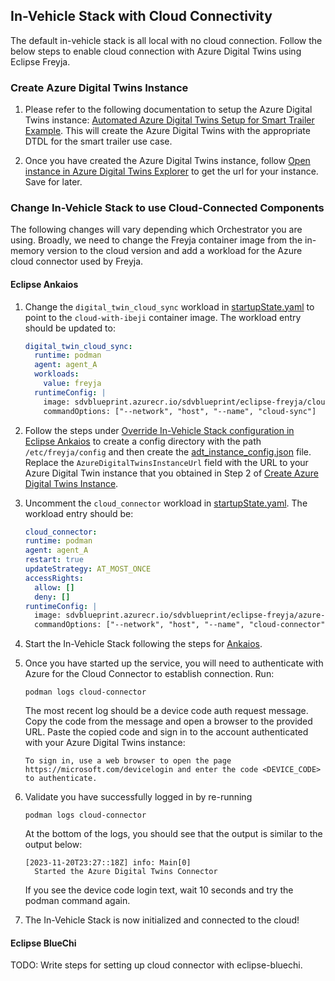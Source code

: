 ## In-Vehicle Stack with Cloud Connectivity

The default in-vehicle stack is all local with no cloud connection. Follow the below steps to
enable cloud connection with Azure Digital Twins using Eclipse Freyja.

### Create Azure Digital Twins Instance

1. Please refer to the following documentation to setup the Azure Digital Twins instance: [Automated Azure Digital Twins Setup for Smart Trailer Example](https://github.com/eclipse-ibeji/ibeji-example-applications/blob/main/cloud_connectors/azure/digital_twins_connector/README.md#automated-azure-digital-twins-setup-for-smart-trailer-example).
This will create the Azure Digital Twins with the appropriate DTDL for the smart trailer use case.

1. Once you have created the Azure Digital Twins instance, follow
[Open instance in Azure Digital Twins Explorer](https://learn.microsoft.com/en-us/azure/digital-twins/quickstart-azure-digital-twins-explorer#open-instance-in-azure-digital-twins-explorer)
to get the url for your instance. Save for later.

### Change In-Vehicle Stack to use Cloud-Connected Components

The following changes will vary depending which Orchestrator you are using. Broadly, we need to
change the Freyja container image from the in-memory version to the cloud version and add a
workload for the Azure cloud connector used by Freyja.

#### Eclipse Ankaios

1. Change the `digital_twin_cloud_sync` workload in
[startupState.yaml](../eclipse-ankaios/config/startupState.yaml) to point to the `cloud-with-ibeji`
container image. The workload entry should be updated to:

    ```yaml
    digital_twin_cloud_sync:
      runtime: podman
      agent: agent_A
      workloads:
        value: freyja
      runtimeConfig: |
        image: sdvblueprint.azurecr.io/sdvblueprint/eclipse-freyja/cloud-with-ibeji:0.1.0
        commandOptions: ["--network", "host", "--name", "cloud-sync"]
    ```

1. Follow the steps under
[Override In-Vehicle Stack configuration in Eclipse Ankaios](./config-overrides.md#override-in-vehicle-stack-configuration-in-eclipse-ankaios)
to create a config directory with the path `/etc/freyja/config` and then create the
[adt_instance_config.json](https://github.com/eclipse-ibeji/ibeji-example-applications/blob/main/cloud_connectors/azure/digital_twins_connector/src/core/adt_instance_config.sample.json)
file. Replace the `AzureDigitalTwinsInstanceUrl` field with the URL to your Azure Digital Twin
instance that you obtained in Step 2 of
[Create Azure Digital Twins Instance](#create-azure-digital-twins-instance).

1. Uncomment the `cloud_connector` workload in
[startupState.yaml](../eclipse-ankaios/config/startupState.yaml). The workload entry should be:

    ```yaml
    cloud_connector:
    runtime: podman
    agent: agent_A
    restart: true
    updateStrategy: AT_MOST_ONCE
    accessRights:
      allow: []
      deny: []
    runtimeConfig: |
      image: sdvblueprint.azurecr.io/sdvblueprint/eclipse-freyja/azure-cloud-connector:0.1.0
      commandOptions: ["--network", "host", "--name", "cloud-connector", "--mount", "type=bind,src=/etc/freyja/config,dst=/mnt/config,ro=true"]
    ```

1. Start the In-Vehicle Stack following the steps for
[Ankaios](../eclipse-ankaios/README.md#startup-check-before-development).

1. Once you have started up the service, you will need to authenticate with Azure for the Cloud
Connector to establish connection. Run:

    ```shell
    podman logs cloud-connector
    ```

    The most recent log should be a device code auth request message. Copy the code from the
    message and open a browser to the provided URL. Paste the copied code and sign in to the
    account authenticated with your Azure Digital Twins instance:

    ```shell
    To sign in, use a web browser to open the page https://microsoft.com/devicelogin and enter the code <DEVICE_CODE> to authenticate.
    ```

2. Validate you have successfully logged in by re-running

    ```shell
    podman logs cloud-connector
    ```

    At the bottom of the logs, you should see that the output is similar to the output below:

    ```shell
    [2023-11-20T23:27::18Z] info: Main[0]
      Started the Azure Digital Twins Connector
    ```

    If you see the device code login text, wait 10 seconds and try the podman command again.

7. The In-Vehicle Stack is now initialized and connected to the cloud!

#### Eclipse BlueChi

TODO: Write steps for setting up cloud connector with eclipse-bluechi.
